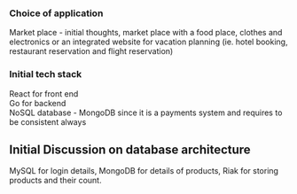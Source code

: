 ### Choice of application
Market place - initial thoughts, market place with a food place, clothes and electronics or an integrated website for vacation planning (ie. hotel booking, restaurant reservation and flight reservation)

### Initial tech stack
React for front end <br />
Go for backend <br />
NoSQL database - MongoDB since it is a payments system and requires to be consistent always <br />

## Initial Discussion on database architecture
MySQL for login details, MongoDB for details of products, Riak for storing products and their count.  


